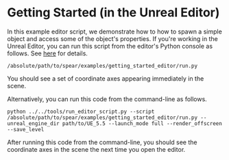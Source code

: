 # Getting Started (in the Unreal Editor)

In this example editor script, we demonstrate how to how to spawn a simple object and access some of the object's properties. If you're working in the Unreal Editor, you can run this script from the editor's Python console as follows. See [here](https://dev.epicgames.com/documentation/en-us/unreal-engine/scripting-the-unreal-editor-using-python) for details.

```console
/absolute/path/to/spear/examples/getting_started_editor/run.py
```

You should see a set of coordinate axes appearing immediately in the scene.

Alternatively, you can run this code from the command-line as follows.

```console
python ../../tools/run_editor_script.py --script /absolute/path/to/spear/examples/getting_started_editor/run.py --unreal_engine_dir path/to/UE_5.5 --launch_mode full --render_offscreen --save_level
```

After running this code from the command-line, you should see the coordinate axes in the scene the next time you open the editor.
